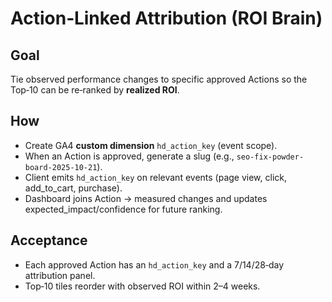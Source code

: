 # Action‑Linked Attribution (ROI Brain)

## Goal
Tie observed performance changes to specific approved Actions so the Top‑10 can be re‑ranked by **realized ROI**.

## How
- Create GA4 **custom dimension** `hd_action_key` (event scope).
- When an Action is approved, generate a slug (e.g., `seo-fix-powder-board-2025-10-21`).
- Client emits `hd_action_key` on relevant events (page view, click, add_to_cart, purchase).
- Dashboard joins Action → measured changes and updates expected_impact/confidence for future ranking.

## Acceptance
- Each approved Action has an `hd_action_key` and a 7/14/28‑day attribution panel.
- Top‑10 tiles reorder with observed ROI within 2–4 weeks.
